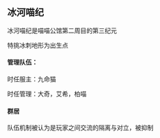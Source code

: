 ## 冰河喵纪

冰河喵纪是喵喵公馆第二周目的第三纪元

特挑冰刺地形为出生点

#### 管理队伍：
时任服主：九命猫

时任管理：大奇，艾希，柏喵

#### 群居
队伍机制被认为是玩家之间交流的隔离与对立，被抑制